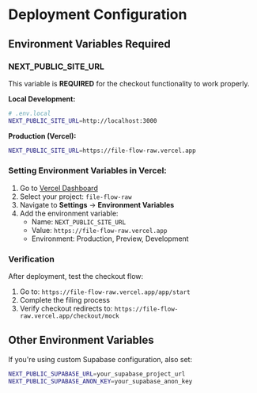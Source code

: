 # Deployment Configuration

## Environment Variables Required

### NEXT_PUBLIC_SITE_URL

This variable is **REQUIRED** for the checkout functionality to work properly.

**Local Development:**

```bash
# .env.local
NEXT_PUBLIC_SITE_URL=http://localhost:3000
```

**Production (Vercel):**

```bash
NEXT_PUBLIC_SITE_URL=https://file-flow-raw.vercel.app
```

### Setting Environment Variables in Vercel:

1. Go to [Vercel Dashboard](https://vercel.com/dashboard)
2. Select your project: `file-flow-raw`
3. Navigate to **Settings** → **Environment Variables**
4. Add the environment variable:
   - Name: `NEXT_PUBLIC_SITE_URL`
   - Value: `https://file-flow-raw.vercel.app`
   - Environment: Production, Preview, Development

### Verification

After deployment, test the checkout flow:

1. Go to: `https://file-flow-raw.vercel.app/app/start`
2. Complete the filing process
3. Verify checkout redirects to: `https://file-flow-raw.vercel.app/checkout/mock`

## Other Environment Variables

If you're using custom Supabase configuration, also set:

```bash
NEXT_PUBLIC_SUPABASE_URL=your_supabase_project_url
NEXT_PUBLIC_SUPABASE_ANON_KEY=your_supabase_anon_key
```
